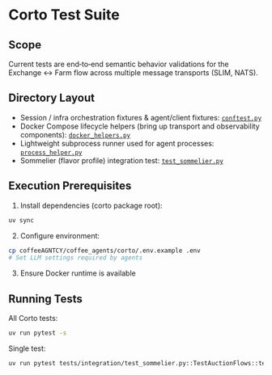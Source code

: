 # Corto Test Suite

## Scope

Current tests are end‑to‑end semantic behavior validations for the Exchange ↔ Farm flow across multiple message transports (SLIM, NATS).

## Directory Layout

- Session / infra orchestration fixtures & agent/client fixtures: [`conftest.py`](coffeeAGNTCY/coffee_agents/corto/tests/integration/conftest.py:1)
- Docker Compose lifecycle helpers (bring up transport and observability components): [`docker_helpers.py`](coffeeAGNTCY/coffee_agents/corto/tests/integration/docker_helpers.py:1)
- Lightweight subprocess runner used for agent processes: [`process_helper.py`](coffeeAGNTCY/coffee_agents/corto/tests/integration/process_helper.py:13)
- Sommelier (flavor profile) integration test: [`test_sommelier.py`](coffeeAGNTCY/coffee_agents/corto/tests/integration/test_sommelier.py:1)

## Execution Prerequisites

1. Install dependencies (corto package root):

```bash
uv sync
```

2. Configure environment:

```bash
cp coffeeAGNTCY/coffee_agents/corto/.env.example .env
# Set LLM settings required by agents
```

3. Ensure Docker runtime is available

## Running Tests

All Corto tests:

```bash
uv run pytest -s
```

Single test:

```bash
uv run pytest tests/integration/test_sommelier.py::TestAuctionFlows::test_sommelier -s
```